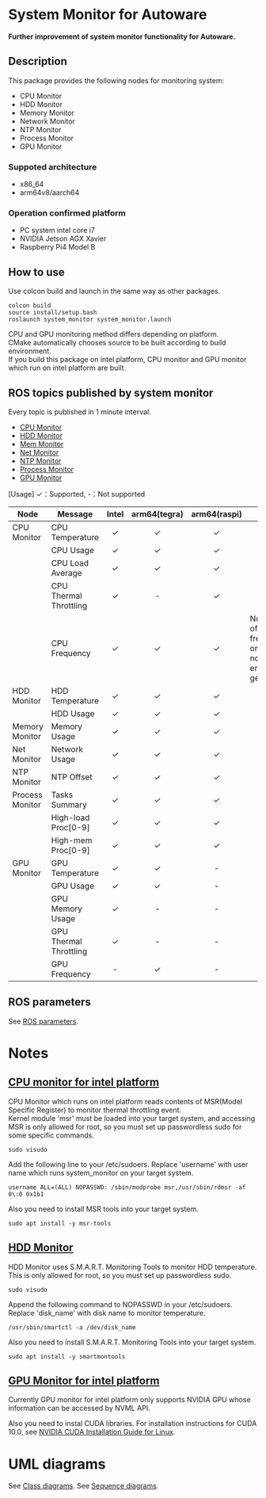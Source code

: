 # System Monitor for Autoware

**Further improvement of system monitor functionality for Autoware.**

## Description
This package provides the following nodes for monitoring system:
* CPU Monitor
* HDD Monitor
* Memory Monitor
* Network Monitor
* NTP Monitor
* Process Monitor
* GPU Monitor

### Suppoted architecture
* x86_64
* arm64v8/aarch64

### Operation confirmed platform
* PC system intel core i7
* NVIDIA Jetson AGX Xavier
* Raspberry Pi4 Model B

## How to use
Use colcon build and launch in the same way as other packages.
```
colcon build
source install/setup.bash
roslaunch system_monitor system_monitor.launch
```

CPU and GPU monitoring method differs depending on platform.<br>
CMake automatically chooses source to be built according to build environment.<br>
If you build this package on intel platform, CPU monitor and GPU monitor which run on intel platform are built.

## ROS topics published by system monitor

Every topic is published in 1 minute interval.

- [CPU Monitor](docs/topics_cpu_monitor.md)
- [HDD Monitor](docs/topics_hdd_monitor.md)
- [Mem Monitor](docs/topics_mem_monitor.md)
- [Net Monitor](docs/topics_net_monitor.md)
- [NTP Monitor](docs/topics_ntp_monitor.md)
- [Process Monitor](docs/topics_process_monitor.md)
- [GPU Monitor](docs/topics_gpu_monitor.md)

[Usage] ✓：Supported, -：Not supported

| Node | Message | Intel | arm64(tegra) | arm64(raspi) | Notes |
| ---- | --- | :---: | :---: | :---: | --- |
| CPU Monitor     | CPU Temperature        | ✓ | ✓ | ✓ | |
|                 | CPU Usage              | ✓ | ✓ | ✓ | |
|                 | CPU Load Average       | ✓ | ✓ | ✓ | |
|                 | CPU Thermal Throttling | ✓ | - | ✓ | |
|                 | CPU Frequency          | ✓ | ✓ | ✓ | Notification of frequency only, normally error not generated. |
| HDD Monitor     | HDD Temperature        | ✓ | ✓ | ✓ | |
|                 | HDD Usage              | ✓ | ✓ | ✓ | |
| Memory Monitor  | Memory Usage           | ✓ | ✓ | ✓ | |
| Net Monitor     | Network Usage          | ✓ | ✓ | ✓ | |
| NTP Monitor     | NTP Offset             | ✓ | ✓ | ✓ | |
| Process Monitor | Tasks Summary          | ✓ | ✓ | ✓ | |
|                 | High-load Proc[0-9]    | ✓ | ✓ | ✓ | |
|                 | High-mem Proc[0-9]	   | ✓ | ✓ | ✓ | |
| GPU Monitor     | GPU Temperature        | ✓ | ✓ | - | |
|                 | GPU Usage              | ✓ | ✓ | - | |
|                 | GPU Memory Usage       | ✓ | - | - | |
|                 | GPU Thermal Throttling | ✓ | - | - | |
|                 | GPU Frequency          | - | ✓ | - | |

## ROS parameters

 See [ROS parameters](docs/ros_parameters.md).

# Notes

## <u>CPU monitor for intel platform</u>
CPU Monitor which runs on intel platform reads contents of MSR(Model Specific Register) to monitor thermal throttling event.<br>
Kernel module 'msr' must be loaded into your target system, and accessing MSR is only allowed for root, 
so you must set up passwordless sudo for some specific commands.
```
sudo visudo
```

Add the following line to your /etc/sudoers. Replace 'username' with user name which runs system_monitor on your target system.
```
username ALL=(ALL) NOPASSWD: /sbin/modprobe msr,/usr/sbin/rdmsr -af 0\:0 0x1b1
```

Also you need to install MSR tools into your target system.
```
sudo apt install -y msr-tools
```

## <u>HDD Monitor</u>
HDD Monitor uses S.M.A.R.T. Monitoring Tools to monitor HDD temperature.<br>
This is only allowed for root, so you must set up passwordless sudo.
```
sudo visudo
```

Append the following command to NOPASSWD in your /etc/sudoers. Replace 'disk_name' with disk name to monitor temperature.
```
/usr/sbin/smartctl -a /dev/disk_name
```

Also you need to install S.M.A.R.T. Monitoring Tools into your target system.
```
sudo apt install -y smartmontools
```

## <u>GPU Monitor for intel platform</u>
Currently GPU monitor for intel platform only supports NVIDIA GPU whose information can be accessed by NVML API.

Also you need to instal CUDA libraries.
For installation instructions for CUDA 10.0, see [NVIDIA CUDA Installation Guide for Linux](https://docs.nvidia.com/cuda/archive/10.0/cuda-installation-guide-linux/index.html).

# UML diagrams
 See [Class diagrams](docs/class_diagrams.md).
 See [Sequence diagrams](docs/seq_diagrams.md).

